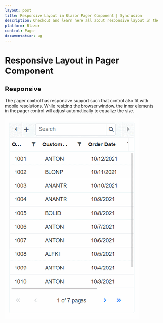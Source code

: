 ```yaml
---
layout: post
title: Responsive Layout in Blazor Pager Component | Syncfusion
description: Checkout and learn here all about responsive layout in the Syncfusion Blazor Pager component and much more.
platform: Blazor
control: Pager
documentation: ug
---
```


# Responsive Layout in Pager Component

## Responsive

The pager control has responsive support such that control also fit with mobile resolutions. While resizing the browser window, the inner elements in the pager control will adjust automatically to equalize the size.

![Blazor Pager with Responsive](./images/blazor-pager-responsive-layout.gif)